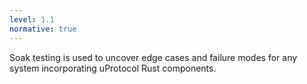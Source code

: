 ```yaml
---
level: 1.1
normative: true
---
```


Soak testing is used to uncover edge cases and failure modes for any system incorporating uProtocol Rust components.
